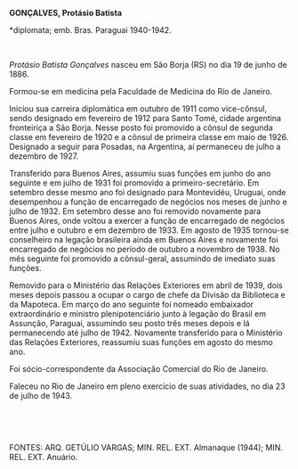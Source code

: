 **GONÇALVES, Protásio Batista**

\*diplomata; emb. Bras. Paraguai 1940-1942.

 

*Protásio Batista Gonçalves* nasceu em São Borja (RS) no dia 19 de junho
de 1886.

Formou-se em medicina pela Faculdade de Medicina do Rio de Janeiro.

Iniciou sua carreira diplomática em outubro de 1911 como vice-cônsul,
sendo designado em fevereiro de 1912 para Santo Tomé, cidade argentina
fronteiriça a São Borja. Nesse posto foi promovido a cônsul de segunda
classe em fevereiro de 1920 e a cônsul de primeira classe em maio de
1926. Designado a seguir para Posadas, na Argentina, aí permaneceu de
julho a dezembro de 1927.

Transferido para Buenos Aires, assumiu suas funções em junho do ano
seguinte e em julho de 1931 foi promovido a primeiro-secretário. Em
setembro desse mesmo ano foi designado para Montevidéu, Uruguai, onde
desempenhou a função de encarregado de negócios nos meses de junho e
julho de 1932. Em setembro desse ano foi removido novamente para Buenos
Aires, onde voltou a exercer a função de encarregado de negócios entre
julho e outubro e em dezembro de 1933. Em agosto de 1935 tornou-se
conselheiro na legação brasileira ainda em Buenos Aires e novamente foi
encarregado de negócios no período de outubro a novembro de 1938. No mês
seguinte foi promovido a cônsul-geral, assumindo de imediato suas
funções.

Removido para o Ministério das Relações Exteriores em abril de 1939,
dois meses depois passou a ocupar o cargo de chefe da Divisão da
Biblioteca e da Mapoteca. Em março do ano seguinte foi nomeado
embaixador extraordinário e ministro plenipotenciário junto à legação do
Brasil em Assunção, Paraguai, assumindo seu posto três meses depois e lá
permanecendo até julho de 1942. Novamente transferido para o Ministério
das Relações Exteriores, reassumiu suas funções em agosto do mesmo ano.

Foi sócio-correspondente da Associação Comercial do Rio de Janeiro.

Faleceu no Rio de Janeiro em pleno exercício de suas atividades, no dia
23 de julho de 1943.

 

 

FONTES: ARQ. GETÚLIO VARGAS; MIN. REL. EXT. Almanaque (1944); MIN. REL.
EXT. Anuário.

 
